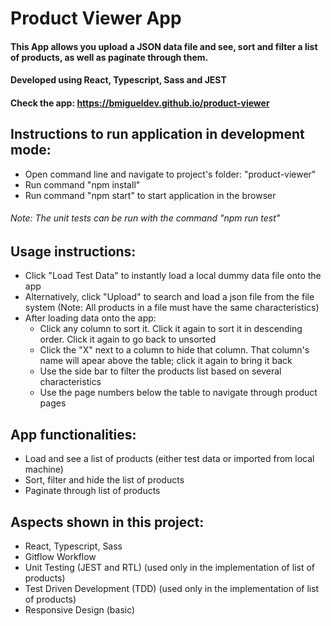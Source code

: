 # Product Viewer App

#### This App allows you upload a JSON data file and see, sort and filter a list of products, as well as paginate through them.

#### Developed using React, Typescript, Sass and JEST

#### Check the app: https://bmigueldev.github.io/product-viewer

## Instructions to run application in development mode:
- Open command line and navigate to project's folder: "product-viewer"
- Run command "npm install"
- Run command "npm start" to start application in the browser
###### Note: The unit tests can be run with the command "npm run test"

## Usage instructions:
- Click "Load Test Data" to instantly load a local dummy data file onto the app
- Alternatively, click "Upload" to search and load a json file from the file system (Note: All products in a file must have the same characteristics)
- After loading data onto the app:
    - Click any column to sort it. Click it again to sort it in descending order. Click it again to go back to unsorted
    - Click the "X" next to a column to hide that column. That column's name will apear above the table; click it again to bring it back
    - Use the side bar to filter the products list based on several characteristics
    - Use the page numbers below the table to navigate through product pages

## App functionalities:
- Load and see a list of products (either test data or imported from local machine)
- Sort, filter and hide the list of products
- Paginate through list of products

## Aspects shown in this project:
- React, Typescript, Sass
- Gitflow Workflow
- Unit Testing (JEST and RTL) (used only in the implementation of list of products)
- Test Driven Development (TDD) (used only in the implementation of list of products)
- Responsive Design (basic)
